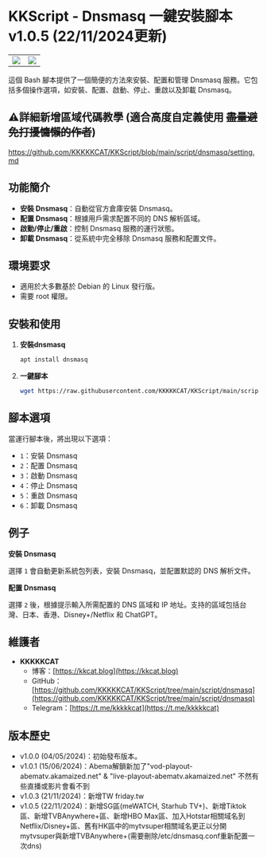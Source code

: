 # KKScript - Dnsmasq 一鍵安裝腳本v1.0.5 (22/11/2024更新)

|||
| -------- | ---------- |
|![](https://raw.githubusercontent.com/KKKKKCAT/KKScript/main/script/dnsmasq/dnsmasq.png)|![](https://raw.githubusercontent.com/KKKKKCAT/KKScript/main/script/dnsmasq/kkcatttt.jpg)|

這個 Bash 腳本提供了一個簡便的方法來安裝、配置和管理 Dnsmasq 服務。它包括多個操作選項，如安裝、配置、啟動、停止、重啟以及卸載 Dnsmasq。

## ⚠️詳細新增區域代碼教學 (適合高度自定義使用 ~~盡量避免打擾慵懶的作者~~)

https://github.com/KKKKKCAT/KKScript/blob/main/script/dnsmasq/setting.md

## 功能簡介

- **安裝 Dnsmasq**：自動從官方倉庫安裝 Dnsmasq。
- **配置 Dnsmasq**：根據用戶需求配置不同的 DNS 解析區域。
- **啟動/停止/重啟**：控制 Dnsmasq 服務的運行狀態。
- **卸載 Dnsmasq**：從系統中完全移除 Dnsmasq 服務和配置文件。

## 環境要求

- 適用於大多數基於 Debian 的 Linux 發行版。
- 需要 root 權限。

## 安裝和使用

1. **安裝dnsmasq**
   ```bash
   apt install dnsmasq

3. **一鍵腳本**
   ```bash
   wget https://raw.githubusercontent.com/KKKKKCAT/KKScript/main/script/dnsmasq/dns.sh && bash dns.sh


## 腳本選項

當運行腳本後，將出現以下選項：

- `1`：安裝 Dnsmasq
- `2`：配置 Dnsmasq
- `3`：啟動 Dnsmasq
- `4`：停止 Dnsmasq
- `5`：重啟 Dnsmasq
- `6`：卸載 Dnsmasq

## 例子

**安裝 Dnsmasq**

選擇 `1` 會自動更新系統包列表，安裝 Dnsmasq，並配置默認的 DNS 解析文件。

**配置 Dnsmasq**

選擇 `2` 後，根據提示輸入所需配置的 DNS 區域和 IP 地址。支持的區域包括台灣、日本、香港、Disney+/Netflix 和 ChatGPT。

## 維護者

- **KKKKKCAT**
  - 博客：[https://kkcat.blog](https://kkcat.blog)
  - GitHub：[https://github.com/KKKKKCAT/KKScript/tree/main/script/dnsmasq](https://github.com/KKKKKCAT/KKScript/tree/main/script/dnsmasq)
  - Telegram：[https://t.me/kkkkkcat](https://t.me/kkkkkcat)

## 版本歷史

- v1.0.0 (04/05/2024)：初始發布版本。
- v1.0.1 (15/06/2024)：Abema解鎖新加了"vod-playout-abematv.akamaized.net" & "live-playout-abematv.akamaized.net" 不然有些直播或影片會看不到
- v1.0.3 (21/11/2024)：新增TW friday.tw
- v1.0.5 (22/11/2024)：新增SG區(meWATCH, Starhub TV+)、新增Tiktok區、新增TVBAnywhere+區、新增HBO Max區、加入Hotstar相關域名到Netflix/Disney+區、舊有HK區中的mytvsuper相關域名更正以分開mytvsuper與新增TVBAnywhere+(需要刪除/etc/dnsmasq.conf重新配置一次dns)
